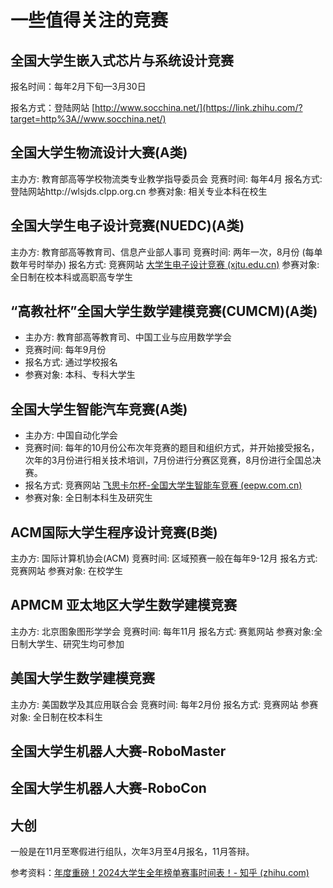# 一些值得关注的竞赛



## **全国大学生嵌入式芯片与系统设计竞赛**

报名时间：每年2月下旬—3月30日

报名方式：登陆网站 [http://www.socchina.net/](https://link.zhihu.com/?target=http%3A//www.socchina.net/)

## 全国大学生物流设计大赛(A类)

主办方: 教育部高等学校物流类专业教学指导委员会
竞赛时间: 每年4月
报名方式: 登陆网站http://wlsjds.clpp.org.cn
参赛对象: 相关专业本科在校生

## 全国大学生电子设计竞赛(NUEDC)(A类)

主办方: 教育部高等教育司、信息产业部人事司
竞赛时间: 两年一次，8月份 (每单数年号时举办)
报名方式: 竞赛网站 [大学生电子设计竞赛 (xjtu.edu.cn)](http://nuedc.xjtu.edu.cn/)
参赛对象: 全日制在校本科或高职高专学生

## “高教社杯”全国大学生数学建模竞赛(CUMCM)(A类)

- 主办方: 教育部高等教育司、中国工业与应用数学学会
- 竞赛时间: 每年9月份
- 报名方式: 通过学校报名
- 参赛对象: 本科、专科大学生

## 全国大学生智能汽车竞赛(A类)

- 主办方: 中国自动化学会
- 竞赛时间: 每年的10月份公布次年竞赛的题目和组织方式，并开始接受报名，次年的3月份进行相关技术培训，7月份进行分赛区竞赛，8月份进行全国总决赛。
- 报名方式: 竞赛网站 [飞思卡尔杯-全国大学生智能车竞赛 (eepw.com.cn)](https://www.eepw.com.cn/event/action/freescale_car2012/)
- 参赛对象: 全日制本科生及研究生

## ACM国际大学生程序设计竞赛(B类)

主办方: 国际计算机协会(ACM)
竞赛时间: 区域预赛一般在每年9-12月
报名方式: 竞赛网站
参赛对象: 在校学生

## APMCM 亚太地区大学生数学建模竞赛
主办方: 北京图象图形学学会
竞赛时间: 每年11月
报名方式: 赛氪网站
参赛对象:全日制大学生、研究生均可参加

## 美国大学生数学建模竞赛
主办方: 美国数学及其应用联合会
竞赛时间: 每年2月份
报名方式: 竞赛网站
参赛对象: 全日制在校本科生

## 全国大学生机器人大赛-RoboMaster



## 全国大学生机器人大赛-RoboCon



## 大创

一般是在11月至寒假进行组队，次年3月至4月报名，11月答辩。

参考资料：[年度重磅！2024大学生全年榜单赛事时间表！- 知乎 (zhihu.com)](https://zhuanlan.zhihu.com/p/676010545)